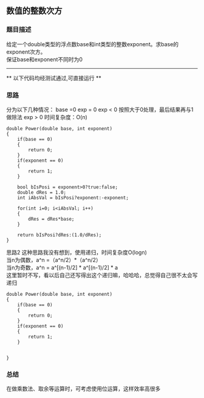 ## 数值的整数次方

### 题目描述
给定一个double类型的浮点数base和int类型的整数exponent。求base的exponent次方。   
保证base和exponent不同时为0

****
** 以下代码均经测试通过,可直接运行 **   

### 思路
分为以下几种情况：
base =0
exp = 0
exp < 0  按照大于0处理，最后结果再与1做除法
exp > 0
时间复杂度：O(n)
```
double Power(double base, int exponent)
{
    if(base == 0)
    {
        return 0;
    }
    if(exponent == 0)
    {
        return 1;
    }

    bool bIsPosi = exponent>0?true:false;
    double dRes = 1.0;
    int iAbsVal = bIsPosi?exponent:-exponent;

    for(int i=0; i<iAbsVal; i++)
    {
        dRes = dRes*base;
    }

    return bIsPosi?dRes:(1.0/dRes);
}
```
思路2
这种思路我没有想到，使用递归，时间复杂度O(logn)   
当n为偶数，a^n =（a^n/2）*（a^n/2）   
当n为奇数，a^n = a^[(n-1)/2] * a^[(n-1)/2] * a   
这里暂时不写，看以后自己还写得出这个递归嘛，哈哈哈，总觉得自己很不太会写递归   
```
double Power(double base, int exponent)
{
    if(base == 0)
    {
        return 0;
    }
    if(exponent == 0)
    {
        return 1;
    }


}
```


### 总结
在做乘数法、取余等运算时，可考虑使用位运算，这样效率高很多   
